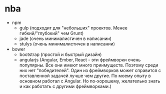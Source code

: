 # nba
* npm
  * gulp (подходит для "небольших" проектов. Менее гибкий/"глубокий" чем Grunt)
  * jade (очень минималистичен в написании)
  * stulys (очень минималистичен в написании)
* bower
  * bootstrap (простой и быстрый дизайн)
  * angularjs (Angular, Ember, React - эти фреймворки очень популярны. Все они имеют много приимуществ. Поэтому среди них нет "победителей". Один из фреймворков может справится с поставленной задачей лучше чем другие. По моему опыту в основном работал с Angular. Но по-хорошему, желательно знать и как работать с другими фреймворками.)
